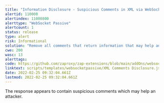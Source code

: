 ```yaml
---
title: "Information Disclosure - Suspicious Comments in XML via WebSocket"
alertid: 110008
alertindex: 11000800
alerttype: "WebSocket Passive"
alertcount: 1
status: release
type: alert
risk: Informational
solution: "Remove all comments that return information that may help an attacker and fix any underlying problems they refer to."
cwe: 200
wasc: 13
alerttags: 
code: https://github.com/zaproxy/zap-extensions/blob/main/addOns/websocket/src/main/zapHomeFiles/scripts/templates/websocketpassive/XML%20Comments%20Disclosure.js
linktext: scripts/templates/websocketpassive/XML Comments Disclosure.js
date: 2022-02-25 09:32:04.661Z
lastmod: 2022-02-25 09:32:04.661Z
---
```

The response appears to contain suspicious comments which may help an attacker.
